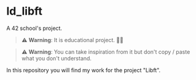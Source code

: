 # ld_libft
A 42 school's project.

> :warning: **Warning**: It is educational project. :poop::poop:

> :warning: **Warning**: You can take inspiration from it but don't copy / paste what you don't understand.

In this repository you will find my work for the project "Libft".
